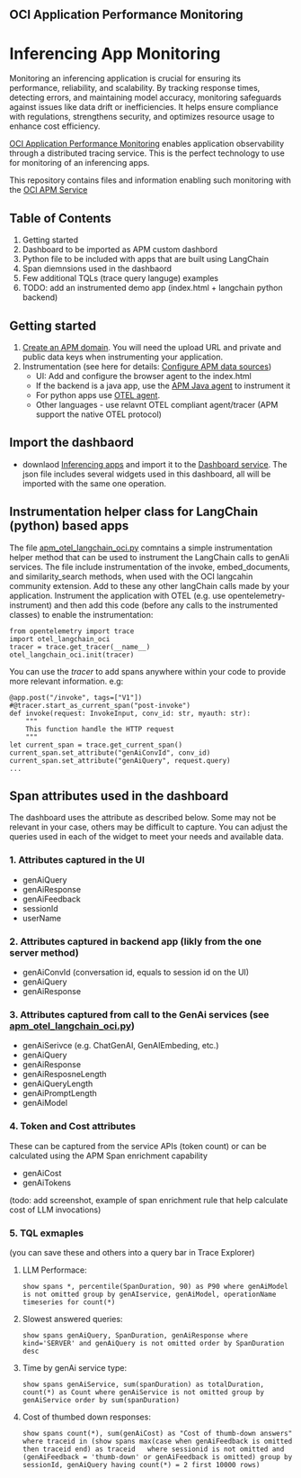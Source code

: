 ## OCI Application Performance Monitoring 
# Inferencing App Monitoring

Monitoring an inferencing application is crucial for ensuring its performance, reliability, and scalability. By tracking response times, detecting errors, and maintaining model accuracy, monitoring safeguards against issues like data drift or inefficiencies. It helps ensure compliance with regulations, strengthens security, and optimizes resource usage to enhance cost efficiency.

[OCI Application Performance Monitoring](https://www.oracle.com/manageability/application-performance-monitoring/) enables application observability through a distributed tracing service. This is the perfect technology to use for monitoring of an inferencing apps.


This repository contains files and information enabling such monitoring with the 
[OCI APM Service](https://www.oracle.com/manageability/)

## Table of Contents
1. Getting started
2. Dashboard to be imported as APM custom dashbord   
3. Python file to be included with apps that are built using LangChain 
4. Span diemnsions used in the dashbaord
5. Few additional TQLs (trace query languge) examples 
6. TODO: add an instrumented demo app (index.html + langchain python backend)

## Getting started
1. [Create an APM domain](https://docs.oracle.com/en-us/iaas/application-performance-monitoring/doc/create-apm-domain.html). You will need the upload URL and private and public data keys when instrumenting your application.
2. Instrumentation (see here for details: [Configure APM data sources](https://docs.oracle.com/en-us/iaas/application-performance-monitoring/doc/configure-application-performance-monitoring-data-sources.html))
    - UI: Add and configure the browser agent to the index.html
    - If the backend is a java app, use the [APM Java agent](https://cloud.oracle.com/apm/apm-admin/admin/downloadAgents) to instrument it
    - For python apps use [OTEL agent](https://opentelemetry.io/docs/languages/python/).
    - Other languages - use relavnt OTEL compliant agent/tracer (APM support the native OTEL protocol)

## Import the dashbaord
- downlaod [Inferencing apps](inferencing-apps.json) and import it to the [Dashboard service](https://cloud.oracle.com/management-dashboard/dashboards). The json file includes several widgets used in this dashboard, all will be imported with the same one operation. 

## Instrumentation helper class for LangChain (python) based apps
The file [apm_otel_langchain_oci.py](apm_otel_langchain_oci.py) comntains a simple instrumentation helper method that can be used to instrument the LangChain calls to genAIi services. The file include instrumentation of the invoke, embed_documents, and similarity_search methods, when used with the OCI langcahin community extension. Add to these any other langChain calls made by your application.
Instrument the application with OTEL (e.g. use opentelemetry-instrument) and then add this code (before any calls to the instrumented classes) to enable the instrumentation:

    from opentelemetry import trace
    import otel_langchain_oci
    tracer = trace.get_tracer(__name__)
    otel_langchain_oci.init(tracer)

You can use the *tracer* to add spans anywhere within your code to provide more relevant information. e.g:


    @app.post("/invoke", tags=["V1"])
    #@tracer.start_as_current_span("post-invoke")
    def invoke(request: InvokeInput, conv_id: str, myauth: str):
        """
        This function handle the HTTP request
        """
    let current_span = trace.get_current_span()
    current_span.set_attribute("genAiConvId", conv_id)
    current_span.set_attribute("genAiQuery", request.query)
    ...

## Span attributes used in the dashboard
The dashboard uses the attribute as described below. Some may not be relevant in your case, others may be difficult to capture. You can adjust the queries used in each of the widget to meet your needs and available data. 
### 1. Attributes captured in the UI
- genAiQuery
- genAiResponse
- genAiFeedback
- sessionId
- userName

### 2. Attributes captured in backend app (likly from the one server method)
- genAiConvId  (conversation id, equals to session id on the UI)
- genAiQuery
- genAiResponse

### 3. Attributes captured from call to the GenAi services (see [apm_otel_langchain_oci.py](apm_otel_langchain_oci.py))
- genAiSerivce (e.g. ChatGenAI, GenAIEmbeding, etc.)
- genAiQuery
- genAiResponse
- genAiResposneLength
- genAiQueryLength
- genAiPromptLength
- genAiModel

### 4. Token and Cost attributes 
These can be captured from the service APIs (token count) or can be calculated using the APM Span enrichment capability
- genAiCost
- genAiTokens

(todo: add screenshot, example of span enrichment rule that help calculate cost of LLM invocations)

### 5. TQL exmaples
(you can save these and others into a query bar in Trace Explorer)
1. LLM Performace:

    `show spans *, percentile(SpanDuration, 90) as P90 where genAiModel is not omitted group by genAIservice, genAiModel, operationName timeseries for count(*)`

2. Slowest answered queries:

    `show spans genAiQuery, SpanDuration, genAiResponse where kind='SERVER' and genAiQuery is not omitted order by SpanDuration desc`

3. Time by genAi service type:

    `show spans genAiService, sum(spanDuration) as totalDuration, count(*) as Count where genAiService is not omitted group by genAiService order by sum(spanDuration)`

4. Cost of thumbed down responses:

    `show spans count(*), sum(genAiCost) as "Cost of thumb-down answers" where traceid in (show spans max(case when genAiFeedback is omitted then traceid end) as traceid   where sessionid is not omitted and (genAiFeedback = 'thumb-down' or genAiFeedback is omitted) group by sessionId, genAiQuery having count(*) = 2 first 10000 rows)`

